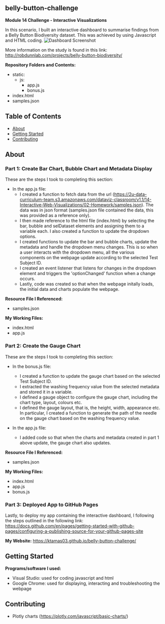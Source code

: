 ## belly-button-challenge
**Module 14 Challenge - Interactive Visualizations**

In this scenario, I built an interactive dashboard to summarise findings from a Belly Button Biodiversity dataset. This was achieved by using Javascript and HTML coding.
![Dashboard Screenshot](https://github.com/KTamas03/belly-button-challenge/assets/132874272/bf225084-b773-40d9-ae11-ae09ff303a6c)

More information on the study is found in this link: http://robdunnlab.com/projects/belly-button-biodiversity/ 

**Repository Folders and Contents:**
- static:
  - js:
    - app.js
    - bonus.js
- index.html
- samples.json


## Table of Contents

- [About](#about)
- [Getting Started](#getting-started)
- [Contributing](#contributing)

## About
### Part 1: Create Bar Chart, Bubble Chart and Metadata Display

These are the steps I took to completing this section:
- In the app.js file:
  - I created a function to fetch data from the url (https://2u-data-curriculum-team.s3.amazonaws.com/dataviz-classroom/v1.1/14-Interactive-Web-Visualizations/02-Homework/samples.json). The data was in json format (samples.json file contained the data, this was provided as a reference only).
  - I then made reference to the html file (index.html) by selecting the bar, bubble and selDataset elements and assigning them to a variable each. I also created a function to update the dropdown options.
  - I created functions to update the bar and bubble charts, update the metadata and handle the dropdown menu changes. This is so when a user interacts with the dropdown menu, all the various components on the webpage update according to the selected Test Subject ID.
  - I created an event listener that listens for changes in the dropdown element and triggers the 'optionChanged' function when a change occurs.
  - Lastly, code was created so that when the webpage initally loads, the initial data and charts populate the webpage.

**Resource File I Referenced:**
  - samples.json

**My Working Files:**
  - index.html
  - app.js

### Part 2: Create the Gauge Chart

These are the steps I took to completing this section:
- In the bonus.js file:
  - I created a function to update the gauge chart based on the selected Test Subject ID.
  - I extracted the washing frequency value from the selected metadata and stored it in a variable.
  - I defined a gauge object to configure the gauge chart, including the chart type, layout, colours etc.
  - I defined the gauge layout, that is, the height, width, appearance etc. In particular, I created a function to generate the path of the needle on the gauge chart based on the washing frequency value.

- In the app.js file:
  - I added code so that when the charts and metadata created in part 1 above update, the gauge chart also updates. 

**Resource File I Referenced:**
  - samples.json

**My Working Files:**
  - index.html
  - app.js
  - bonus.js

### Part 3: Deployed App to GitHub Pages

Lastly, to deploy my app containing the interactive dashboard, I following the steps outlined in the following link:
https://docs.github.com/en/pages/getting-started-with-github-pages/configuring-a-publishing-source-for-your-github-pages-site

**My Website:**
https://ktamas03.github.io/belly-button-challenge/

## Getting Started

**Programs/software I used:**
 - Visual Studio: used for coding javascript and html
 - Google Chrome: used for displaying, interacting and troubleshooting the webpage

## Contributing

- Plotly charts (https://plotly.com/javascript/basic-charts/)
